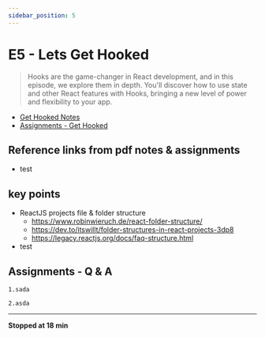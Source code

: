 ```yaml
---
sidebar_position: 5
---
```


# E5 - Lets Get Hooked

> Hooks are the game-changer in React development, and in this episode, we explore them in depth. You'll discover how to use state and other React features with Hooks, bringing a new level of power and flexibility to your app.

- [Get Hooked Notes](https://github.com/pravn27/reactjs-tech-doc/blob/master/docs/reactjs-course-tutorials/namaste-reactjs-course/readerDoc/E5-Get-Hooked/E5-Get-Hooked.pdf)
- [Assignments - Get Hooked](https://github.com/pravn27/reactjs-tech-doc/blob/master/docs/reactjs-course-tutorials/namaste-reactjs-course/readerDoc/E5-Get-Hooked/Assignments-GetHooked.pdf)

## Reference links from pdf notes & assignments

- test

## key points

- ReactJS projects file & folder structure
  - https://www.robinwieruch.de/react-folder-structure/
  - https://dev.to/itswillt/folder-structures-in-react-projects-3dp8
  - https://legacy.reactjs.org/docs/faq-structure.html
- test

## Assignments - Q & A

    1.sada

    2.asda

---

**Stopped at 18 min**
